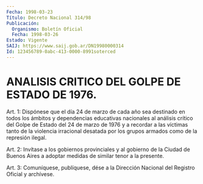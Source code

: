 ```yaml
---
Fecha: 1998-03-23
Título: Decreto Nacional 314/98
Publicación:
  Organismo: Boletín Oficial
  Fecha: 1998-03-26
Estado: Vigente
SAIJ: https://www.saij.gob.ar/DN19980000314
Id: 123456789-0abc-413-0000-8991soterced
---
```

# ANALISIS CRITICO DEL GOLPE DE ESTADO DE 1976.

<a id="1"></a>
Art. 1: Dispónese que el día 24 de marzo de cada año sea destinado en todos los ámbitos y dependencias educativas nacionales al análisis crítico del Golpe de Estado del 24 de marzo de 1976 y a recordar a las víctimas tanto de la violencia irracional desatada por los grupos armados como de la represión ilegal.

<a id="2"></a>
Art. 2: Invítase a los gobiernos provinciales y al gobierno de la Ciudad de Buenos Aires a adoptar medidas de similar tenor a la presente.

<a id="3"></a>
Art. 3: Comuníquese, publíquese, dése a la Dirección Nacional del Registro Oficial y archívese.